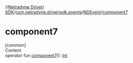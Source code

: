 //[Netradyne Driveri SDK](../../index.md)/[com.netradyne.driverisdk.events](../index.md)/[NDEvent](index.md)/[component7](component7.md)



# component7  
[common]  
Content  
operator fun [component7](component7.md)(): [Int](https://kotlinlang.org/api/latest/jvm/stdlib/kotlin/-int/index.html)  



